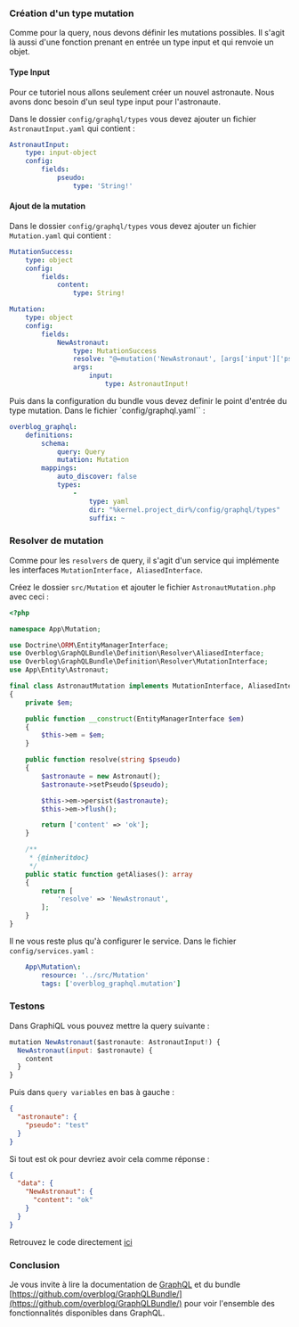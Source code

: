 ### Création d'un type mutation

Comme pour la query, nous devons définir les mutations possibles. Il s'agit là aussi d'une fonction prenant en entrée un type input et qui renvoie un objet.

#### Type Input

Pour ce tutoriel nous allons seulement créer un nouvel astronaute. Nous avons donc besoin d'un seul type input pour l'astronaute.

Dans le dossier `config/graphql/types` vous devez ajouter un fichier `AstronautInput.yaml` qui contient :

```yaml
AstronautInput:
    type: input-object
    config:
        fields:
            pseudo:
                type: 'String!'
```

#### Ajout de la mutation

Dans le dossier `config/graphql/types` vous devez ajouter un fichier `Mutation.yaml` qui contient :

```yaml
MutationSuccess:
    type: object
    config:
        fields:
            content:
                type: String!

Mutation:
    type: object
    config:
        fields:
            NewAstronaut:
                type: MutationSuccess
                resolve: "@=mutation('NewAstronaut', [args['input']['pseudo']])"
                args:
                    input:
                        type: AstronautInput!
```

Puis dans la configuration du bundle vous devez definir le point d'entrée du type mutation. Dans le fichier `config/graphql.yaml`` :

```yaml
overblog_graphql:
    definitions:
        schema:
            query: Query
            mutation: Mutation
        mappings:
            auto_discover: false
            types:
                -
                    type: yaml
                    dir: "%kernel.project_dir%/config/graphql/types"
                    suffix: ~
```

### Resolver de mutation

Comme pour les `resolvers` de query, il s'agit d'un service qui implémente les interfaces `MutationInterface, AliasedInterface`.

Créez le dossier `src/Mutation` et ajouter le fichier `AstronautMutation.php` avec ceci :

```php
<?php

namespace App\Mutation;

use Doctrine\ORM\EntityManagerInterface;
use Overblog\GraphQLBundle\Definition\Resolver\AliasedInterface;
use Overblog\GraphQLBundle\Definition\Resolver\MutationInterface;
use App\Entity\Astronaut;

final class AstronautMutation implements MutationInterface, AliasedInterface
{
    private $em;

    public function __construct(EntityManagerInterface $em)
    {
        $this->em = $em;
    }

    public function resolve(string $pseudo)
    {
        $astronaute = new Astronaut();
        $astronaute->setPseudo($pseudo);

        $this->em->persist($astronaute);
        $this->em->flush();

        return ['content' => 'ok'];
    }

    /**
     * {@inheritdoc}
     */
    public static function getAliases(): array
    {
        return [
            'resolve' => 'NewAstronaut',
        ];
    }
}
```
Il ne vous reste plus qu'à configurer le service. Dans le fichier `config/services.yaml` :

```yaml
    App\Mutation\:
        resource: '../src/Mutation'
        tags: ['overblog_graphql.mutation']
```

### Testons

Dans GraphiQL vous pouvez mettre la query suivante :

```javascript
mutation NewAstronaut($astronaute: AstronautInput!) {
  NewAstronaut(input: $astronaute) {
    content
  }
}
```

Puis dans `query variables` en bas à gauche :

```json
{
  "astronaute": {
    "pseudo": "test"
  }
}
```

Si tout est ok pour devriez avoir cela comme réponse :

```json
{
  "data": {
    "NewAstronaut": {
      "content": "ok"
    }
  }
}
```

Retrouvez le code directement [ici](https://github.com/duck-invaders/graphql-symfony/tree/codelabs-step5)

### Conclusion

Je vous invite à lire la documentation de [GraphQL](http://graphql.org/learn/) et du bundle [https://github.com/overblog/GraphQLBundle/](https://github.com/overblog/GraphQLBundle/) pour voir l'ensemble des fonctionnalités disponibles dans GraphQL.
